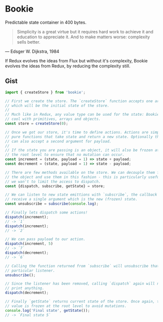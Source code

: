 # Bookie

Predictable state container in 400 bytes.


> Simplicity is a great virtue but it requires hard work to achieve it and education to appreciate it. And to make matters worse: complexity sells better.

  — Edsger W. Dijkstra, 1984


If Redux evolves the ideas from Flux but without it's complexity, Bookie
evolves the ideas from Redux, by reducing the complexity still.


## Gist

```js
import { createStore } from 'bookie';

// First we create the store. The `createStore` function accepts one argument
// which will be the initial state of the store.
//
// Much like in Redux, any value type can be used for the state: Bookie is
// cool with primitives, arrays and objects.
const store = createStore(0);

// Once we got our store, it's time to define actions. Actions are simple
// pure functions that take state and return a new state. Optionally they
// can also accept a second argument for payload.
//
// If the state you are passing is an object, it will also be frozen at
// the root level to ensure that no mutation can occur.
const increment = (state, payload = 1) => state + payload;
const decrement = (state, payload = 1) => state - payload;

// There are few methods available on the store. We can decouple them from
// the object and use them in this fashion - this is particularly useful if
// we wan't to limit the access to dispatch.
const {dispatch, subscribe, getState} = store;

// We can listen to new state emittions with `subscribe`, the callback will
// receive a single argument which is the new (frozen) state.
const unsubscribe = subscribe(console.log);

// Finally lets dispatch some actions!
dispatch(increment);
// -> `1`
dispatch(increment);
// -> `2`

// We can pass payload to our action.
dispatch(increment, 5)
// -> `7`
dispatch(decrement);
// -> `6`

// Calling the function returned from `subscribe` will unsubscribe that
// particular listener.
unsubscribe();

// Since the listener has been removed, calling `dispatch` again will not
// print anything.
dispatch(decrement);

// Finally `getState` returns current state of the store. Once again, this
// value is frozen at the root level to avoid mutations.
console.log('Final state', getState());
// -> `Final state 5`
```
